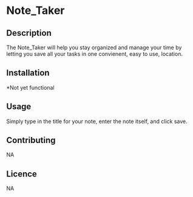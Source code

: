 # Note_Taker

## Description 
  The Note_Taker will help you stay organized and manage your time by letting you save all your tasks in one convienent, easy to use, location. 

  ## Installation
  *Not yet functional

  ## Usage
  Simply type in the title for your note, enter the note itself, and click save. 

  ## Contributing
  NA

  ## Licence
  NA
